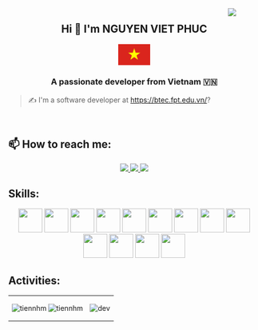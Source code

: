 <!-- <img align="left" width="400" src="https://github.githubassets.com/images/modules/profile/profile-first-repo.svg" /> -->
<img align="right" width="64" src="https://avatars.githubusercontent.com/u/150812383?v=4" />
<!-- <img align="right" width="64" src="https://img.icons8.com/color/48/vietnam-circular.png" /> -->

<h2 align="center">Hi 👋 I'm NGUYEN VIET PHUC</h2>
<p align="center">
  <img align="center" width="64" src="download.png" />
  <h3 align="center">A passionate developer from Vietnam 🇻🇳 </h3>
</p>

> ✍ I'm a software developer at https://btec.fpt.edu.vn/?

<br />


## 📫 How to reach me:

<p align="center">
  <a href="https://www.linkedin.com/in/vi%E1%BA%BFt-phuc-199911363/" target="_blank">
    <img src="https://img.icons8.com/fluent/48/000000/linkedin.png"/>
  </a>
  <a href="https://www.facebook.com/phuc.viet.656036/" alt="Facebook">
    <img src="https://img.icons8.com/fluent/48/000000/facebook-new.png" target="_blank" />
  </a> 
  <a href="https://github.com/PhucBITC" alt="Github">
    <img src="https://img.icons8.com/fluent/48/000000/github.png"/>
  </a> 
</p>

## Skills:
<p align="center">
  <img src="https://img.icons8.com/?size=100&id=13679&format=png&color=000000" width="48" height="48"/> 
  <img src="https://img.icons8.com/?size=100&id=90519&format=png&color=000000" width="48" height="48"/>
  <img src="https://img.icons8.com/?size=100&id=20909&format=png&color=000000" width="48" height="48"/>
  <img src="https://img.icons8.com/?size=100&id=YjeKwnSQIBUq&format=png&color=000000" width="48" height="48"/>
  <img src="https://img.icons8.com/?size=100&id=108784&format=png&color=000000" width="48" height="48"/>
  <img src="https://img.icons8.com/?size=100&id=PndQWK6M1Hjo&format=png&color=000000" width="48" height="48"/>
  <img src="https://img.icons8.com/?size=100&id=55251&format=png&color=000000" width="48" height="48"/>
  <img src="https://img.icons8.com/?size=100&id=ouWtcsgDBiwO&format=png&color=000000" width="48" height="48"/>
  <img src="https://img.icons8.com/?size=100&id=w1Gq29w4RQWL&format=png&color=000000" width="48" height="48"/>
  <img src="https://img.icons8.com/?size=100&id=2GRTwFZR2Tqj&format=png&color=000000" width="48" height="48"/>
  <img src="https://img.icons8.com/color/48/000000/github-2.png" width="48" height="48"/>
  <img src="https://img.icons8.com/color/48/000000/visual-studio-code-2019.png"  width="48" height="48"/>
  <img src="https://img.icons8.com/color/48/null/visual-studio--v2.png"  width="48" height="48"/>
</p>

## Activities:

<table style="width:100%;">
  <tr>
    <td>
      <img src="https://github-readme-stats.vercel.app/api/top-langs/?username=PhucBITC&bg_color=FFFFFF00&text_color=179fa3&layout=compact&hide=CSS&langs_count=10&custom_title=Top%20ngôn%20ngữ%20được%20dùng" alt="tiennhm" width="100%"/>
      <img src="https://github-readme-stats.vercel.app/api?username=PhucBITC&bg_color=FFFFFF00&text_color=179fa3&show_icons=true&count_private=true&include_all_commits=true&custom_title=Hoạt%20động%20trên%20Github" alt="tiennhm" width="100%"/>
    </td>
    <td>
      <p align="center"> 
        <img src="https://cdn.dribbble.com/users/1059583/screenshots/4171367/coding-freak.gif" alt="dev" width="100%"/>
      </p>
    </td>
  </tr>
</table>
